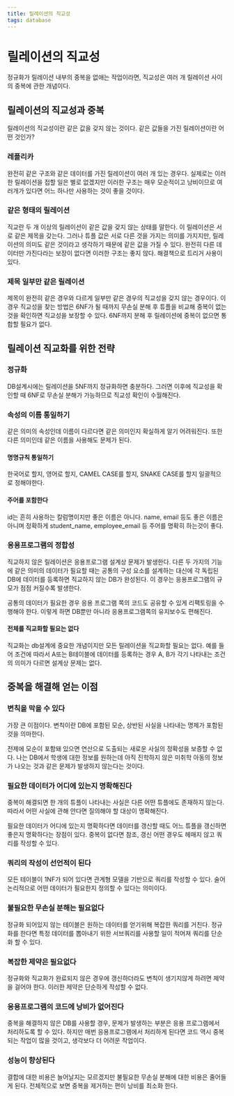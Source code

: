 ```yaml
---
title: 릴레이션의 직교성
tags: database
---
```


# 릴레이션의 직교성

정규화가 릴레이션 내부의 중복을 없애는 작업이라면, 직교성은 여러 개 릴레이션 사이의 중복에 관한 개념이다.

## 릴레이션의 직교성과 중복

릴레이션의 직교성이란 같은 값을 갖지 않는 것이다. 같은 값들을 가진 릴레이션이란 어떤 것인가?

### 레플리카

완전히 같은 구조와 같은 데이터를 가진 릴레이션이 여러 개 있는 경우다. 실제로는 이러한 릴레이션을 접할 일은 별로 없겠지만 이러한 구조는 매우 모순적이고 낭비이므로 여러개가 있다면 어느 하나만 사용하는 것이 좋을 것이다.

### 같은 형태의 릴레이션

직교란 두 개 이상의 릴레이션이 같은 값을 갖지 않는 상태를 말한다. 이 릴레이션은 서로 같은 제목을 갖는다. 그러나 튜플 값은 서로 다른 것을 가지는 의미를 가지지만, 릴레이션의 의미도 같은 것이라고 생각하기 때문에 같은 값을 가질 수 있다. 완전히 다른 데이터만 가진다라는 보장이 없다면 이러한 구조는 좋지 않다. 해결책으로 트리거 사용이 있다.

### 제목 일부만 같은 릴레이션

제목이 완전히 같은 경우와 다르게 일부만 같은 경우의 직교성을 갖지 않는 경우이다. 이 경우 직교성을 찾는 방법은 6NF가 될 때까지 무손실 분해 후 튜플을 비교해 중복이 없는 것을 확인하면 직교성을 보장할 수 있다. 6NF까지 분해 후 릴레이션에 중복이 없으면 통합할 필요가 없다.

## 릴레이션 직교화를 위한 전략

### 정규화

DB설계시에는 릴레이션을 5NF까지 정규화하면 충분하다. 그러면 이후에 직교성을 확인할 때 6NF로 무손실 분해가 가능하므로 직교성 확인이 수월해진다.

### 속성의 이름 통일하기

같은 의미의 속성인데 이름이 다르다면 같은 의미인지 확실하게 알기 어려워진다. 또한 다른 의미인데 같은 이름을 사용해도 문제가 된다.

#### 명명규칙 통일하기

한국어로 할지, 영어로 할지, CAMEL CASE를 할지, SNAKE CASE를 할지 일괄적으로 정해야한다.

#### 주어를 포함한다

id는 흔히 사용하는 칼럼명이지만 좋은 이름은 아니다. name, email 등도 좋은 이름은아니며 정확하게 student_name, employee_email 등 주어를 명확히 하는것이 좋다.

### 응용프로그램의 정합성

직교하지 않은 릴레이션은 응용프로그램 설계상 문제가 발생한다. 다른 두 가지의 기능에 같은 의미의 데이터가 필요할 때는 공통의 구성 요소를 설계하는 대신에 각 독립된 DB에 데이터를 등록하면 직교하지 않는 DB가 완성된다. 이 경우는 응용프로그램의 규모가 점점 커질수록 발생한다.

공통의 데이터가 필요한 경우 응용 프로그램 쪽의 코드도 공유할 수 있게 리팩토링을 수행해야 한다. 이렇게 하면 DB뿐만 아니라 응용프로그램쪽의 유지보수도 편해진다.

#### 전체를 직교화할 필요는 없다

직교화는 db설계에 중요한 개념이지만 모든 릴레이션을 직교화할 필요는 없다. 예를 들어 조건에 따라서 A또는 B테이블에 데이터를 등록하는 경우 A, B가 각기 나타내는 조건의 의미가 다르면 설계상 문제는 없다.

## 중복을 해결해 얻는 이점

### 변칙을 막을 수 있다

가장 큰 이점이다. 변칙이란 DB에 포함된 모순, 상반된 사실을 나타내는 명제가 포함된 것을 의마한다.

전제에 모순이 포함돼 있으면 연산으로 도출되는 새로운 사실의 정확성을 보증할 수 없다.  나는 DB에서 학생에 대한 정보를 원하는데 아직 진학하지 않은 미취학 아동의 정보가 나오는 것과 같은 문제가 발생하지 않는다는 것이다.

### 필요한 데이터가 어디에 있는지 명확해진다

중복이 해결되면 한 개의 튜플이 나타내는 사실은 다른 어떤 튜플에도 존재하지 않는다. 따라서 어떤 사실에 관해 안다면 질의해야 할 대상이 명확해진다.

필요한 데이터가 어디에 있는지 명확하다면 데이터를 갱신할 때도 어느 튜플을 갱신하면 좋은지 명확하다는 장점이 있다. 중복이 없다면 참조, 갱신 어떤 경우도 헤매지 않고 쿼리를 작성할 수 있다.

### 쿼리의 작성이 선언적이 된다

모든 테이블이 1NF가 되어 있다면 관계형 모델을 기반으로 쿼리를 작성할 수 있다.  술어논리적으로 어떤 데이터가 필요한지 정의할 수 있다는 의미이다.

### 불필요한 무손실 분해는 필요없다

정규화 되어있지 않는 테이블은 원하는 데이터를 얻기위해 복잡한 쿼리를 거친다. 정규화를 한다면 특정 데이터를 뽑아내기 위한 서브쿼리를 사용할 일이 적어져 쿼리를 단순화 할 수 있다.

### 복잡한 제약은 필요없다

정규화와 직교화가 완료되지 않은 경우에 갱신하더라도 변칙이 생기지않게 하려면 제약을 걸어야 한다. 이러한 제약은 단순하게 작성할 수 없다.

### 응용프로그램의 코드에 낭비가 없어진다

중복을 해결하지 않은 DB를 사용할 경우, 문제가 발생하는 부분은 응용 프로그램에서 처리하도록 할 수 있다. 하지만 매번 응용프로그램에서 처리하게 된다면 코드 역시 중복되는 작업이 많을 것이고, 생각보다 더 어려운 작업이다.

### 성능이 향상된다

결합에 대한 비용은 늘어날지는 모르겠지만 불필요한 무손실 분해에 대한 비용은 줄어들게 된다. 전체적으로 보면 중복을 제거하는 편이 낭비를 최소화 한다.
